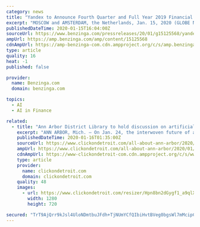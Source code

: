 ```yaml
---
category: news
title: "Yandex to Announce Fourth Quarter and Full Year 2019 Financial Results on February 14th"
excerpt: "MOSCOW and AMSTERDAM, the Netherlands, Jan. 15, 2020 (GLOBE NEWSWIRE) -- Yandex (NASDAQ and MOEX: YNDX) today announced it will report its financial results for the fourth quarter ... is a technology company that builds intelligent products and services powered by machine learning. Our goal is to help consumers and businesses better navigate ..."
publishedDateTime: 2020-01-15T16:04:00Z
sourceUrl: https://www.benzinga.com/pressreleases/20/01/g15125568/yandex-to-announce-fourth-quarter-and-full-year-2019-financial-results-on-february-14th
ampUrl: https://amp.benzinga.com/amp/content/15125568
cdnAmpUrl: https://amp-benzinga-com.cdn.ampproject.org/c/s/amp.benzinga.com/amp/content/15125568
type: article
quality: 16
heat: -1
published: false

provider:
  name: Benzinga.com
  domain: benzinga.com

topics:
  - AI
  - AI in Finance

related:
  - title: "Ann Arbor District Library to hold discussion on artificial intelligence, finance Jan. 24"
    excerpt: "ANN ARBOR, Mich. – On Jan. 24, the interwoven future of artificial intelligence and finance will be discussed at the downtown branch of the Ann Arbor District Library. As the effects of artificial intelligence become more prevalent in financial markets, services and systems, the need to understand current and future impacts continues to grow."
    publishedDateTime: 2020-01-16T01:35:00Z
    sourceUrl: https://www.clickondetroit.com/all-about-ann-arbor/2020/01/15/ann-arbor-district-library-to-hold-discussion-on-artificial-intelligence-finance-jan-24/
    ampUrl: https://www.clickondetroit.com/all-about-ann-arbor/2020/01/15/ann-arbor-district-library-to-hold-discussion-on-artificial-intelligence-finance-jan-24/?outputType=amp
    cdnAmpUrl: https://www-clickondetroit-com.cdn.ampproject.org/c/s/www.clickondetroit.com/all-about-ann-arbor/2020/01/15/ann-arbor-district-library-to-hold-discussion-on-artificial-intelligence-finance-jan-24/?outputType=amp
    type: article
    provider:
      name: clickondetroit.com
      domain: clickondetroit.com
    quality: 48
    images:
      - url: https://www.clickondetroit.com/resizer/Hpn8bn2dGygf1_a9qlXshLTLjDA=/1280x720/smart/arc-anglerfish-arc2-prod-gmg.s3.amazonaws.com/public/DF4XYDK2ENEFNEXH33S5DIIKV4.jpg
        width: 1280
        height: 720

secured: "TrT9AjQrr9kJsl4UloNDmtbuJFdh+TjNUmYCfQIbiHvtBVeg0bgsWl7mMcipCOdY2COplFqAPBiiaBNtX/d9cMA1k/l1nDmfjBq+/pdewMbV8YUHs8v2e5jid97t2e6ye/YLLL6u++FcAgN3jzwkh2a54hslIQiLZ3KvZjTdqpREkScwvgGq2N+B9Ze7gJZ8qAlEWbZz4QRBbuJu/C/UJpgvqQTnoX1YKQrWtXsduBrui82b6xkdZ8LSF4C3ohoDlQq8eQ6E+yYaVjYmspxLJMyRql29J/lTTtlrsL3Gypo=;c4v+TW96HmxcwRO8rolDJQ=="
---
```


